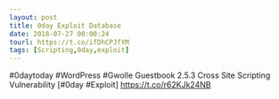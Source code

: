 ```yaml
---
layout: post
title: 0day Exploit Database
date: 2018-07-27 00:00:24
tourl: https://t.co/ifDhCPJfYM
tags: [Scripting,0day,exploit]
---
```

#0daytoday #WordPress #Gwolle Guestbook 2.5.3 Cross Site Scripting Vulnerability [#0day #Exploit] https://t.co/r62KJk24NB